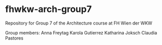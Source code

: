 # fhwkw-arch-group7
Repository for Group 7 of the Architecture course at FH Wien der WKW

Group members:
Anna Freytag
Karola Gutierrez
Katharina Joksch
Claudia Pastores
